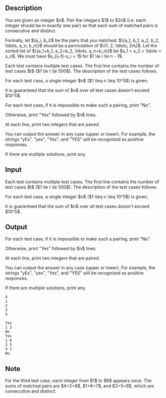 ## Description

<div><p>You are given an integer $n$. Pair the integers $1$ to $2n$ (i.e. each integer should be in exactly one pair) so that each sum of matched pairs is consecutive and distinct. </p><p>Formally, let $(a_i, b_i)$ be the pairs that you matched. $\{a_1, b_1, a_2, b_2, \ldots, a_n, b_n\}$ should be a permutation of $\{1, 2, \ldots, 2n\}$. Let the sorted list of $\{a_1+b_1, a_2+b_2, \ldots, a_n+b_n\}$ be $s_1 &lt; s_2 &lt; \ldots &lt; s_n$. We must have $s_{i+1}-s_i = 1$ for $1 \le i \le n - 1$.</p></div><div class="input-specification"><p>Each test contains multiple test cases. The first line contains the number of test cases $t$ ($1 \le t \le 500$). The description of the test cases follows.</p><p>For each test case, a single integer $n$ ($1 \leq n \leq 10^5$) is given.</p><p>It is guaranteed that the sum of $n$ over all test cases doesn't exceed $10^5$.</p></div><div class="output-specification"><p>For each test case, if it is impossible to make such a pairing, print "<span class="tex-font-style-tt">No</span>".</p><p>Otherwise, print "<span class="tex-font-style-tt">Yes</span>" followed by $n$ lines.</p><p>At each line, print two integers that are paired.</p><p>You can output the answer in any case (upper or lower). For example, the strings "<span class="tex-font-style-tt">yEs</span>", "<span class="tex-font-style-tt">yes</span>", "<span class="tex-font-style-tt">Yes</span>", and "<span class="tex-font-style-tt">YES</span>" will be recognized as positive responses.</p><p>If there are multiple solutions, print any.</p></div>

## Input

<p>Each test contains multiple test cases. The first line contains the number of test cases $t$ ($1 \le t \le 500$). The description of the test cases follows.</p><p>For each test case, a single integer $n$ ($1 \leq n \leq 10^5$) is given.</p><p>It is guaranteed that the sum of $n$ over all test cases doesn't exceed $10^5$.</p>

## Output

<p>For each test case, if it is impossible to make such a pairing, print "<span class="tex-font-style-tt">No</span>".</p><p>Otherwise, print "<span class="tex-font-style-tt">Yes</span>" followed by $n$ lines.</p><p>At each line, print two integers that are paired.</p><p>You can output the answer in any case (upper or lower). For example, the strings "<span class="tex-font-style-tt">yEs</span>", "<span class="tex-font-style-tt">yes</span>", "<span class="tex-font-style-tt">Yes</span>", and "<span class="tex-font-style-tt">YES</span>" will be recognized as positive responses.</p><p>If there are multiple solutions, print any.</p>





```input1
4
1
2
3
4
```




```output1
Yes
1 2
No
Yes
1 6
3 5
4 2
No
```



## Note

<p>For the third test case, each integer from $1$ to $6$ appears once. The sums of matched pairs are $4+2=6$, $1+6=7$, and $3+5=8$, which are consecutive and distinct.</p>
